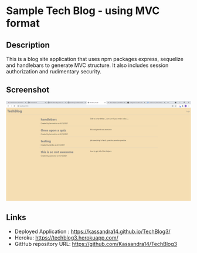 #  Sample Tech Blog - using MVC format

## Description

This is a blog site application that uses npm packages express, sequelize and handlebars to generate MVC structure. It also includes session authorization and rudimentary security.

## Screenshot

![](2021-06-13-17-33-06.png)


## Links

* Deployed Application : https://kassandra14.github.io/TechBlog3/ 
* Heroku: https://techblog3.herokuapp.com/
* GitHub repository URL:  https://github.com/Kassandra14/TechBlog3


